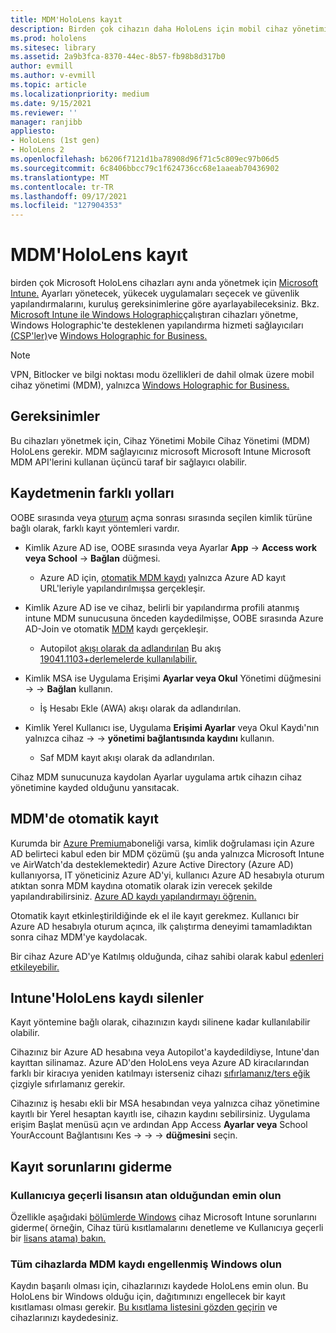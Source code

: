 ```yaml
---
title: MDM'HoloLens kayıt
description: Birden çok cihazın daha HoloLens için mobil cihaz yönetimine (MDM) nasıl kayıt olduğunu öğrenin.
ms.prod: hololens
ms.sitesec: library
ms.assetid: 2a9b3fca-8370-44ec-8b57-fb98b8d317b0
author: evmill
ms.author: v-evmill
ms.topic: article
ms.localizationpriority: medium
ms.date: 9/15/2021
ms.reviewer: ''
manager: ranjibb
appliesto:
- HoloLens (1st gen)
- HoloLens 2
ms.openlocfilehash: b6206f7121d1ba78908d96f71c5c809ec97b06d5
ms.sourcegitcommit: 6c8406bbcc79c1f624736cc68e1aaeab70436902
ms.translationtype: MT
ms.contentlocale: tr-TR
ms.lasthandoff: 09/17/2021
ms.locfileid: "127904353"
---
```

# <a name="enroll-hololens-in-mdm"></a>MDM'HoloLens kayıt

birden çok Microsoft HoloLens cihazları aynı anda yönetmek için [Microsoft Intune.](/intune/windows-holographic-for-business) Ayarları yönetecek, yükecek uygulamaları seçecek ve güvenlik yapılandırmalarını, kuruluş gereksinimlerine göre ayarlayabileceksiniz. Bkz. [Microsoft Intune ile Windows Holographic](/intune/windows-holographic-for-business)çalıştıran cihazları yönetme, Windows Holographic'te desteklenen yapılandırma hizmeti sağlayıcıları [(CSP'ler)](https://msdn.microsoft.com/windows/hardware/commercialize/customize/mdm/configuration-service-provider-reference#hololens)ve [Windows Holographic for Business.](https://msdn.microsoft.com/windows/hardware/commercialize/customize/mdm/policy-configuration-service-provider#hololenspolicies)

> [!NOTE]
> VPN, Bitlocker ve bilgi noktası modu özellikleri de dahil olmak üzere mobil cihaz yönetimi (MDM), yalnızca [Windows Holographic for Business.](hololens1-upgrade-enterprise.md)

## <a name="requirements"></a>Gereksinimler

 Bu cihazları yönetmek için, Cihaz Yönetimi Mobile Cihaz Yönetimi (MDM) HoloLens gerekir. MDM sağlayıcınız microsoft Microsoft Intune Microsoft MDM API'lerini kullanan üçüncü taraf bir sağlayıcı olabilir.

## <a name="different-ways-to-enroll"></a>Kaydetmenin farklı yolları

OOBE sırasında veya [oturum](hololens-identity.md) açma sonrası sırasında seçilen kimlik türüne bağlı olarak, farklı kayıt yöntemleri vardır.

- Kimlik Azure AD ise, OOBE sırasında veya Ayarlar **App**  ->  **Access work veya School**  ->  **Bağlan** düğmesi.
    - Azure AD için, [otomatik MDM kaydı](hololens-enroll-mdm.md#auto-enrollment-in-mdm) yalnızca Azure AD kayıt URL'leriyle yapılandırılmışsa gerçekleşir.

- Kimlik Azure AD ise ve cihaz, belirli bir yapılandırma profili atanmış intune MDM sunucusuna önceden kaydedilmişse, OOBE sırasında Azure AD-Join ve otomatik [MDM](hololens-enroll-mdm.md#auto-enrollment-in-mdm) kaydı gerçekleşir.
    - Autopilot [akışı olarak da adlandırılan](hololens2-autopilot.md) Bu akış [19041.1103+derlemelerde kullanılabilir.](hololens-release-notes.md#windows-holographic-version-2004)


- Kimlik MSA ise Uygulama Erişimi **Ayarlar veya Okul** Yönetimi düğmesini  ->    ->  **Bağlan** kullanın.
    - İş Hesabı Ekle (AWA) akışı olarak da adlandırılan.
- Kimlik Yerel Kullanıcı ise, Uygulama **Erişimi Ayarlar** veya Okul Kaydı'nın yalnızca cihaz  ->    ->  **yönetimi bağlantısında kaydını** kullanın.
    - Saf MDM kayıt akışı olarak da adlandırılan.

Cihaz MDM sunucunuza kaydolan Ayarlar uygulama artık cihazın cihaz yönetimine kayded olduğunu yansıtacak.

## <a name="auto-enrollment-in-mdm"></a>MDM'de otomatik kayıt

Kurumda bir [Azure Premium](https://azure.microsoft.com/overview/)aboneliği varsa, kimlik doğrulaması için Azure AD belirteci kabul eden bir MDM çözümü (şu anda yalnızca Microsoft Intune ve AirWatch'da desteklemektedir) Azure Active Directory (Azure AD) kullanıyorsa, IT yöneticiniz Azure AD'yi, kullanıcı Azure AD hesabıyla oturum atıktan sonra MDM kaydına otomatik olarak izin verecek şekilde yapılandırabilirsiniz. [Azure AD kaydı yapılandırmayı öğrenin.](/mem/intune/enrollment/windows-enroll#enable-windows-10-automatic-enrollment)

Otomatik kayıt etkinleştirildiğinde ek el ile kayıt gerekmez. Kullanıcı bir Azure AD hesabıyla oturum açınca, ilk çalıştırma deneyimi tamamladıktan sonra cihaz MDM'ye kaydolacak.

Bir cihaz Azure AD'ye Katılmış olduğunda, cihaz sahibi olarak kabul [edenleri etkileyebilir.](security-adminless-os.md#device-owner)

## <a name="unenroll-hololens-from-intune"></a>Intune'HoloLens kaydı silenler

Kayıt yöntemine bağlı olarak, cihazınızın kaydı silinene kadar kullanılabilir olabilir.

Cihazınız bir Azure AD hesabına veya Autopilot'a kaydedildiyse, Intune'dan kayıttan silinamaz. Azure AD'den HoloLens veya Azure AD kiracılarından farklı bir kiracıya yeniden katılmayı isterseniz cihazı [sıfırlamanız/ters eğik](hololens-recovery.md#reset-the-device) çizgiyle sıfırlamanız gerekir.

Cihazınız iş hesabı ekli bir MSA hesabından veya yalnızca cihaz yönetimine kayıtlı bir Yerel hesaptan kayıtlı ise, cihazın kaydını sebilirsiniz. Uygulama erişim Başlat menüsü açın ve ardından App Access **Ayarlar veya** School YourAccount Bağlantısını Kes  ->    ->    ->  **düğmesini** seçin.

## <a name="enrollment-troubleshooting"></a>Kayıt sorunlarını giderme

### <a name="ensure-valid-license-is-assigned-to-the-user"></a>Kullanıcıya geçerli lisansın atan olduğundan emin olun

Özellikle aşağıdaki [bölümlerde Windows](/troubleshoot/mem/intune/troubleshoot-windows-enrollment-errors) cihaz Microsoft Intune sorunlarını giderme( örneğin, Cihaz [](/troubleshoot/mem/intune/troubleshoot-windows-enrollment-errors#check-device-type-restrictions) türü kısıtlamalarını denetleme ve Kullanıcıya geçerli bir [lisans atama) bakın.](/troubleshoot/mem/intune/troubleshoot-windows-enrollment-errors#assign-a-valid-license-to-the-user)

### <a name="ensure-that-mdm-enrollment-isnt-blocked-for-windows-devices"></a>Tüm cihazlarda MDM kaydı engellenmiş Windows olun

Kaydın başarılı olması için, cihazlarınızı kaydede HoloLens emin olun. Bu HoloLens bir Windows olduğu için, dağıtımınızı engellecek bir kayıt kısıtlaması olması gerekir. [Bu kısıtlama listesini gözden geçirin](/mem/intune/enrollment/enrollment-restrictions-set) ve cihazlarınızı kaydedesiniz.